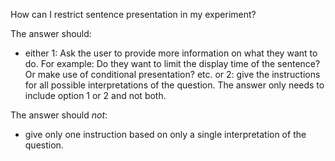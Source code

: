How can I restrict sentence presentation in my experiment?

The answer should: 

-	either 1: Ask the user to provide more information on what they want to do. For example: Do they want to limit the display time of the sentence? Or make use of conditional presentation? etc. or 2: give the instructions for all possible interpretations of the question. The answer only needs to include option 1 or 2 and not both. 
 
The answer should *not*:

-	give only one instruction based on only a single interpretation of the question. 
